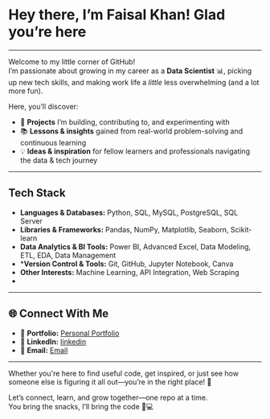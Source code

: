 # Hey there, I’m Faisal Khan! Glad you’re here 
---

Welcome to my little corner of GitHub!  
I’m passionate about growing in my career as a **Data Scientist** 📊, picking up new tech skills, and making work life a *little* less overwhelming (and a lot more fun).  

Here, you’ll discover:  

- 🚀 **Projects** I’m building, contributing to, and experimenting with  
- 📚 **Lessons & insights** gained from real-world problem-solving and continuous learning  
- 💡 **Ideas & inspiration** for fellow learners and professionals navigating the data & tech journey  

---

## Tech Stack
- **Languages & Databases:** Python, SQL, MySQL, PostgreSQL, SQL Server 
- **Libraries & Frameworks:** Pandas, NumPy, Matplotlib, Seaborn, Scikit-learn
- **Data Analytics & BI Tools:** Power BI, Advanced Excel, Data Modeling, ETL, EDA, Data Management
- ***Version Control & Tools:** Git, GitHub, Jupyter Notebook, Canva  
- **Other Interests:** Machine Learning, API Integration, Web Scraping
- <!--- **Machine Learning**: Supervised & Unsupervised Learning Algorithms, Feature Engineering, Model Evaluation, Statistics --> 

---

## 🌐 Connect With Me  

- 📂 **Portfolio:** [Personal Portfolio](https://personal-portfolio-alpha-lake.vercel.app/)  
- 💼 **LinkedIn:** [linkedin](https://www.linkedin.com/in/faisal-khan23)  
- 📧 **Email:** [Email](mailto:thisside.faisalkhan@gmail.com)  

---

Whether you're here to find useful code, get inspired, or just see how someone else is figuring it all out—you’re in the right place! 🤗  

Let’s connect, learn, and grow together—one repo at a time.  
You bring the snacks, I’ll bring the code 🍪💻
